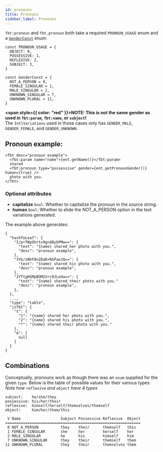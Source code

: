 ```yaml
---
id: pronouns
title: Pronouns
sidebar_label: Pronouns
---
```


`fbt:pronoun` and `fbt.pronoun` both take a required `PRONOUN_USAGE` enum and a [`GenderConst`](https://github.com/facebook/fbt/blob/main/runtime/GenderConst.js) enum:

```
const PRONOUN_USAGE = {
  OBJECT: 0,
  POSSESSIVE: 1,
  REFLEXIVE: 2,
  SUBJECT: 3,
}

const GenderConst = {
  NOT_A_PERSON = 0,
  FEMALE_SINGULAR = 1,
  MALE_SINGULAR = 2,
  UNKNOWN_SINGULAR = 7,
  UNKNOWN_PLURAL = 11,
}
```

**<span style={{ color: "red" }}>NOTE: This is not the same gender as used in `fbt:param`, `fbt:name`, or `subject`!</span>**<br/>
The `IntlVariations` used in those cases only has `GENDER_MALE`, `GENDER_FEMALE`, and `GENDER_UNKNOWN`.

## Pronoun example:

```
<fbt desc="pronoun example">
  <fbt:param name="name">{ent.getName()}</fbt:param>
  shared
  <fbt:pronoun type="possessive" gender={ent.getPronounGender()} human={true} />
  photo with you.
</fbt>
```

### Optional attributes

- **capitalize** `bool`: Whether to capitalize the pronoun in the source string.
- **human** `bool`: Whether to elide the NOT_A_PERSON option in the text variations generated.

The example above generates:

```
{
  "hashToLeaf": {
    "I/p+TWpGhrtv9gnABybPMw==": {
      "text": "{name} shared her photo with you.",
      "desc": "pronoun example",
    },
    "3Yb/zNhF8nZ8aR+NSPaeJQ==": {
      "text": "{name} shared his photo with you.",
      "desc": "pronoun example",
    },
    "JYTtgHGMpBOM2Vrc9JLeUw==": {
      "text": "{name} shared their photo with you."
      "desc": "pronoun example",
    },
  },
  ...,
  "type": "table",
  "jsfbt": {
    "t": {
      "1": "{name} shared her photo with you.",
      "2": "{name} shared his photo with you.",
      "*": "{name} shared their photo with you."
    },
    "m": [
      null
    ]
  }
}
```

## Combinations

Conceptually, pronouns work as though there was an `enum` supplied for the given `type`.
Below is the table of possible values for their various types.
_Note how `reflexive` and `object` have 4 types_

    subject:    he/she/they
    possessive: his/her/their
    reflexive:  himself/herself/themselves/themself
    object:     him/her/them/this

     V Name                  Subject Possessive Reflexive  Object
    =============================================================
     0 NOT_A_PERSON          they    their      themself   this
     1 FEMALE_SINGULAR       she     her        herself    her
     2 MALE_SINGULAR         he      his        himself    him
     7 UNKNOWN_SINGULAR      they    their      themself   them
    11 UNKNOWN_PLURAL        they    their      themselves them
